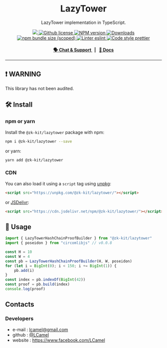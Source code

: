 <p align="center">
    <h1 align="center">
        LazyTower
    </h1>
    <p align="center">LazyTower implementation in TypeScript.</p>
</p>

<p align="center">
    <a href="https://github.com/privacy-scaling-explorations/zk-kit">
        <img src="https://img.shields.io/badge/project-zk--kit-blue.svg?style=flat-square">
    </a>
    <a href="https://github.com/privacy-scaling-explorations/zk-kit/blob/main/LICENSE">
        <img alt="Github license" src="https://img.shields.io/github/license/privacy-scaling-explorations/zk-kit.svg?style=flat-square">
    </a>
    <a href="https://www.npmjs.com/package/@zk-kit/lazytower">
        <img alt="NPM version" src="https://img.shields.io/npm/v/@zk-kit/lazytower?style=flat-square" />
    </a>
    <a href="https://npmjs.org/package/@zk-kit/lazytower">
        <img alt="Downloads" src="https://img.shields.io/npm/dm/@zk-kit/lazytower.svg?style=flat-square" />
    </a>
    <a href="https://bundlephobia.com/package/@zk-kit/lazytower">
        <img alt="npm bundle size (scoped)" src="https://img.shields.io/bundlephobia/minzip/@zk-kit/lazytower" />
    </a>
    <a href="https://eslint.org/">
        <img alt="Linter eslint" src="https://img.shields.io/badge/linter-eslint-8080f2?style=flat-square&logo=eslint" />
    </a>
    <a href="https://prettier.io/">
        <img alt="Code style prettier" src="https://img.shields.io/badge/code%20style-prettier-f8bc45?style=flat-square&logo=prettier" />
    </a>
</p>

<div align="center">
    <h4>
        <a href="https://appliedzkp.org/discord">
            🗣️ Chat &amp; Support
        </a>
        <span>&nbsp;&nbsp;|&nbsp;&nbsp;</span>
        <a href="https://zkkit.appliedzkp.org/lazytower">
            📘 Docs
        </a>
    </h4>
</div>

---

## ❗ WARNING

This library has not been audited.

## 🛠 Install

### npm or yarn

Install the `@zk-kit/lazytower` package with npm:

```bash
npm i @zk-kit/lazytower --save
```

or yarn:

```bash
yarn add @zk-kit/lazytower
```

### CDN

You can also load it using a `script` tag using [unpkg](https://unpkg.com/):

```html
<script src="https://unpkg.com/@zk-kit/lazytower/"></script>
```

or [JSDelivr](https://www.jsdelivr.com/):

```html
<script src="https://cdn.jsdelivr.net/npm/@zk-kit/lazytower/"></script>
```

## 📜 Usage

```typescript
import { LazyTowerHashChainProofBuilder } from "@zk-kit/lazytower"
import { poseidon } from "circomlibjs" // v0.0.8

const H = 10
const W = 4
const pb = LazyTowerHashChainProofBuilder(H, W, poseidon)
for (let i = BigInt(0); i < 150; i += BigInt(1)) {
    pb.add(i)
}
const index = pb.indexOf(BigInt(42))
const proof = pb.build(index)
console.log(proof)
```

## Contacts

### Developers

-   e-mail : lcamel@gmail.com
-   github : [@LCamel](https://github.com/LCamel)
-   website : https://www.facebook.com/LCamel
